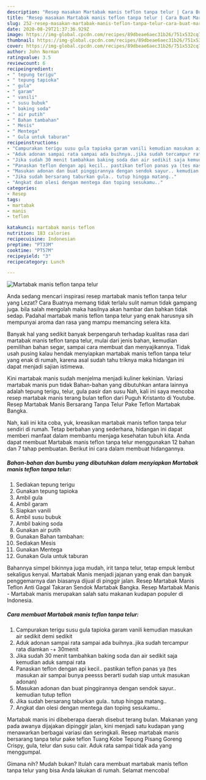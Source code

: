 ```yaml
---
description: "Resep masakan Martabak manis teflon tanpa telur | Cara Buat Martabak manis teflon tanpa telur Yang Bikin Ngiler"
title: "Resep masakan Martabak manis teflon tanpa telur | Cara Buat Martabak manis teflon tanpa telur Yang Bikin Ngiler"
slug: 252-resep-masakan-martabak-manis-teflon-tanpa-telur-cara-buat-martabak-manis-teflon-tanpa-telur-yang-bikin-ngiler
date: 2020-08-29T21:37:36.929Z
image: https://img-global.cpcdn.com/recipes/89dbeae6aec31b26/751x532cq70/martabak-manis-teflon-tanpa-telur-foto-resep-utama.jpg
thumbnail: https://img-global.cpcdn.com/recipes/89dbeae6aec31b26/751x532cq70/martabak-manis-teflon-tanpa-telur-foto-resep-utama.jpg
cover: https://img-global.cpcdn.com/recipes/89dbeae6aec31b26/751x532cq70/martabak-manis-teflon-tanpa-telur-foto-resep-utama.jpg
author: John Norman
ratingvalue: 3.5
reviewcount: 6
recipeingredient:
- " tepung terigu"
- " tepung tapioka"
- " gula"
- " garam"
- " vanili"
- " susu bubuk"
- " baking soda"
- " air putih"
- " Bahan tambahan"
- " Mesis"
- " Mentega"
- " Gula untuk taburan"
recipeinstructions:
- "Campurakan terigu susu gula tapioka garam vanili kemudian masukan air sedikit demi sedikit"
- "Aduk adonan sampai rata sampai ada buihnya..jika sudah tercampur rata diamkan -+ 30menit"
- "Jika sudah 30 menit tambahkan baking soda dan air sedikit saja kemudian aduk sampai rata"
- "Panaskan teflon dengan api kecil.. pastikan teflon panas ya (tes masukan air sampai bunya peesss berarti sudah siap untuk masukan adonan)"
- "Masukan adonan dan buat pinggirannya dengan sendok sayur.. kemudian tutup teflon"
- "Jika sudah bersarang taburkan gula.. tutup hingga matang.."
- "Angkat dan olesi dengan mentega dan toping sesukamu.."
categories:
- Resep
tags:
- martabak
- manis
- teflon

katakunci: martabak manis teflon 
nutrition: 183 calories
recipecuisine: Indonesian
preptime: "PT33M"
cooktime: "PT57M"
recipeyield: "3"
recipecategory: Lunch

---
```



![Martabak manis teflon tanpa telur](https://img-global.cpcdn.com/recipes/89dbeae6aec31b26/751x532cq70/martabak-manis-teflon-tanpa-telur-foto-resep-utama.jpg)

Anda sedang mencari inspirasi resep martabak manis teflon tanpa telur yang Lezat? Cara Buatnya memang tidak terlalu sulit namun tidak gampang juga. bila salah mengolah maka hasilnya akan hambar dan bahkan tidak sedap. Padahal martabak manis teflon tanpa telur yang enak harusnya sih mempunyai aroma dan rasa yang mampu memancing selera kita.

Banyak hal yang sedikit banyak berpengaruh terhadap kualitas rasa dari martabak manis teflon tanpa telur, mulai dari jenis bahan, kemudian pemilihan bahan segar, sampai cara membuat dan menyajikannya. Tidak usah pusing kalau hendak menyiapkan martabak manis teflon tanpa telur yang enak di rumah, karena asal sudah tahu triknya maka hidangan ini dapat menjadi sajian istimewa.

Kini martabak manis sudah menjelma menjadi kuliner kekinian. Variasi martabak manis pun tidak Bahan-bahan yang dibutuhkan antara lainnya adalah tepung terigu, telur, gula pasir dan susu Nah, kali ini saya mencoba resep martabak manis terang bulan teflon dari Puguh Kristanto di Youtube. Resep Martabak Manis Bersarang Tanpa Telur Pake Teflon Martabak Bangka.


Nah, kali ini kita coba, yuk, kreasikan martabak manis teflon tanpa telur sendiri di rumah. Tetap berbahan yang sederhana, hidangan ini dapat memberi manfaat dalam membantu menjaga kesehatan tubuh kita. Anda dapat membuat Martabak manis teflon tanpa telur menggunakan 12 bahan dan 7 tahap pembuatan. Berikut ini cara dalam membuat hidangannya.

<!--inarticleads1-->

##### Bahan-bahan dan bumbu yang dibutuhkan dalam menyiapkan Martabak manis teflon tanpa telur:

1. Sediakan  tepung terigu
1. Gunakan  tepung tapioka
1. Ambil  gula
1. Ambil  garam
1. Siapkan  vanili
1. Ambil  susu bubuk
1. Ambil  baking soda
1. Gunakan  air putih
1. Gunakan  Bahan tambahan:
1. Sediakan  Mesis
1. Gunakan  Mentega
1. Gunakan  Gula untuk taburan


Bahannya simpel bikinnya juga mudah, irit tanpa telur, tetap empuk lembut sekaligus kenyal. Martabak Manis menjadi jajanan yang enak dan banyak penggemarnya dan biasanya dijual di pinggir jalan. Resep Martabak Manis Teflon Anti Gagal Takaran Sendok Martabak Bangka. Resep Martabak Manis - Martabak manis merupakan salah satu makanan kudapan populer di Indonesia. 

<!--inarticleads2-->

##### Cara membuat Martabak manis teflon tanpa telur:

1. Campurakan terigu susu gula tapioka garam vanili kemudian masukan air sedikit demi sedikit
1. Aduk adonan sampai rata sampai ada buihnya..jika sudah tercampur rata diamkan -+ 30menit
1. Jika sudah 30 menit tambahkan baking soda dan air sedikit saja kemudian aduk sampai rata
1. Panaskan teflon dengan api kecil.. pastikan teflon panas ya (tes masukan air sampai bunya peesss berarti sudah siap untuk masukan adonan)
1. Masukan adonan dan buat pinggirannya dengan sendok sayur.. kemudian tutup teflon
1. Jika sudah bersarang taburkan gula.. tutup hingga matang..
1. Angkat dan olesi dengan mentega dan toping sesukamu..


Martabak manis ini dibeberapa daerah disebut terang bulan. Makanan yang pada awanya dijajakan dipinggir jalan, kini menjadi satu kudapan yang menawarkan berbagai variasi dan seringkali. Resep martabak manis bersarang tanpa telur pake teflon Tuang Kobe Tepung Pisang Goreng Crispy, gula, telur dan susu cair. Aduk rata sampai tidak ada yang menggumpal. 

Gimana nih? Mudah bukan? Itulah cara membuat martabak manis teflon tanpa telur yang bisa Anda lakukan di rumah. Selamat mencoba!
